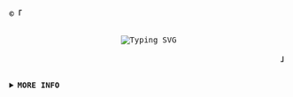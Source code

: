 <!-- GitHub Profile -->
<div align="justify">

<!-- Profile -->
  <p align="left"><strong><samp><span>&copy;</span>「</samp></strong></p>
    <p align="center">
      <samp>
        <br>
          <image href="https://git.io/typing-svg"><img src="https://readme-typing-svg.herokuapp.com?font=JetBrains+Mono&duration=4300&pause=1000&color=33FF33&center=true&vCenter=true&width=435&lines=Hello+world%2C+my+name+is+Sergei;I+am+a+self-taught+programmer" alt="Typing SVG">
        <br>
      </samp>
    </p>
  <p align="right"><strong><samp>」</samp></strong></p>

  <br>

  <details>
  <summary><samp><b>MORE INFO</b></samp></summary>

  <h2></h2><br>

  <!-- Contact Me -->
  <p align="center">
    <samp>
      [CONTACT ME]
    </samp>
  </p>
   <p align="center">
    <a href="https://www.linkedin.com/in/sergei-koshelev-289314153/">
      <img alt="LinkedIn" src="https://img.shields.io/badge/-LinkedIn-0A66C2?logo=linkedin&logoColor=white&style=flat" />
    </a>
  </p>
  
  
  <h2></h2><br>
  
  <p align="center">
    <samp>
      [TOOLS THAT I USE]
    </samp>
  </p>
    <div align="center">
      <img alt="HTML" src="https://img.shields.io/badge/-HTML5-E34F26?logo=html5&logoColor=white&style=flat-square" />
      <img alt="CSS" src="https://img.shields.io/badge/-CSS3-1572B6?logo=css3&logoColor=white&style=flat-square" />
      <img alt="JavaScript" src="https://img.shields.io/badge/-JavaScript-F7DF1E?logo=javascript&logoColor=white&style=flat-square" />
      <img alt="TypeScript" src="https://img.shields.io/badge/-TypeScript-3178C6?logo=typescript&logoColor=white&style=flat-square" />
      <img alt="Python" src="https://img.shields.io/badge/-Python-3776AB?logo=python&logoColor=white&style=flat-square" />
      <img alt="GIT" src="https://img.shields.io/badge/-Git-F05032?style=flat-square&logo=git&logoColor=white" />
      <img alt="NodeJS" src="https://img.shields.io/badge/-Nodejs-43853d?style=flat-square&logo=Node.js&logoColor=white" />
      <img alt="npm" src="https://img.shields.io/badge/-NPM-CB3837?style=flat-square&logo=npm&logoColor=white" />
      <img alt="EXPRESS" src="https://img.shields.io/badge/-EXPRESS-000000?logo=express&logoColor=white&style=flat-square" />
      <img alt="SASS" src="https://img.shields.io/badge/-Sass-CC6699?style=flat-square&logo=sass&logoColor=white" />
      <img alt="React" src="https://img.shields.io/badge/-React-45b8d8?style=flat-square&logo=react&logoColor=white" />
      <img alt="MongoDB" src="https://img.shields.io/badge/-MongoDB-13aa52?style=flat-square&logo=mongodb&logoColor=white" />
      <img alt="ArchLinux" src="https://img.shields.io/badge/-Arch%20Linux-1793D1?logo=arch-linux&logoColor=white&style=flat-square" />
    </div>
  <h2></h2><br>

  <p align="center">
    <samp>
      [MY STATS]
    </samp>
  </p>
  
  <!-- Github Stats -->
  <div align="center">
    <table>
      <tr>
        <a href="https://github.com/SeverusVape"><img src="http://github-readme-streak-stats.herokuapp.com?user=SeverusVape&theme=tokyonight&background=000000" alt="edisonlee55's github stats"></a>
      </tr>
      <tr>
        <a href="https://github.com/SeverusVape"><img src="https://github-readme-stats.vercel.app/api?username=SeverusVape&show_icons=true&theme=tokyonight" alt="edisonlee55's github stats"></a>
      </tr>
    </table>
  </div>
  <div align="center">
    <tr>
      <a href="https://github.com/SeverusVape"><img src="https://github-readme-stats.vercel.app/api/top-langs/?username=SeverusVape&layout=compact&theme=tokyonight" alt="edisonlee55's github stats"></a>
    </tr>
  </div>
  </details>
</div>
